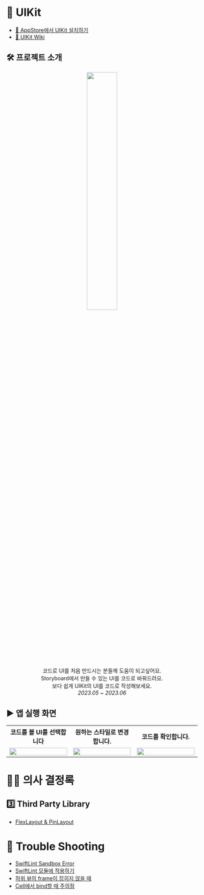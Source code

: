 # 🍎 UIKit

- [🍎 AppStore에서 UIKit 설치하기](apps.apple.com/kr/app/uikit/id6448916109)
- [📑 UIKit Wiki](https://github.com/junbok97/iOS-UIKit/wiki)


## 🛠️ 프로젝트 소개  
<p align="center">
    <img src="https://github.com/junbok97/iOS-UIKit/assets/71696675/cffabc02-721d-423e-a7d0-b1d9b198b8bf" width=40% /> <br>
    코드로 UI를 처음 만드시는 분들께 도움이 되고싶어요.<br>
    Storyboard에서 만들 수 있는 UI를 코드로 바꿔드려요.<br>
    보다 쉽게 UIKit의 UI를 코드로 작성해보세요.<br>
    <i>2023.05 ~ 2023.06</i>
</p>





## ▶️ 앱 실행 화면

<table>
    <tr>
    <th style="width: 33%;">코드를 볼 UI를 선택합니다</th>
    <th style="width: 33%;">원하는 스타일로 변경합니다.</th>
    <th style="width: 33%;">코드를 확인합니다.</th>
  </tr>
  <tr>
    <td><img src="https://github.com/junbok97/iOS-UIKit/assets/71696675/04af8c2b-6de8-4be6-a2ba-8627c8b89914" style="width: 100%;"/></td>
    <td><img src="https://github.com/junbok97/iOS-UIKit/assets/71696675/b724c5c8-05a4-4850-9ad7-d17f91806e93" style="width: 100%;"/></td>
    <td><img src="https://github.com/junbok97/iOS-UIKit/assets/71696675/c67e821d-83e2-483e-98fb-c6628b3c8919" style="width: 100%;"/></td>
  </tr>
</table>


# 🤷🏻 의사 결정록

## 3️⃣ Third Party Library
- [FlexLayout & PinLayout](https://github.com/junbok97/iOS-UIKit/wiki/%5BThird-Party-Library%5D-FlexLayout-&-PinLayout)

# 🎯 Trouble Shooting
- [SwiftLint Sandbox Error](https://github.com/junbok97/iOS-UIKit/wiki/%5BTrouble-Shooting%5D-SwiftLint-Sandbox-Error)
- [SwiftLint 모듈에 적용하기](https://github.com/junbok97/iOS-UIKit/wiki/%5BTrouble-Shooting%5D-%1DSwiftLint-%EB%AA%A8%EB%93%88%EC%97%90-%EC%A0%81%EC%9A%A9%ED%95%98%EA%B8%B0)
- [하위 뷰의 frame이 잡히지 않을 때](https://junbok97.tistory.com/319)
- [Cell에서 bind할 때 주의점](https://junbok97.tistory.com/315)


